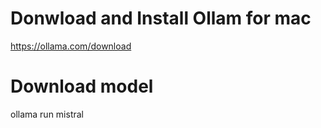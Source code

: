 # Donwload and Install Ollam for mac

https://ollama.com/download

# Download model

ollama run mistral